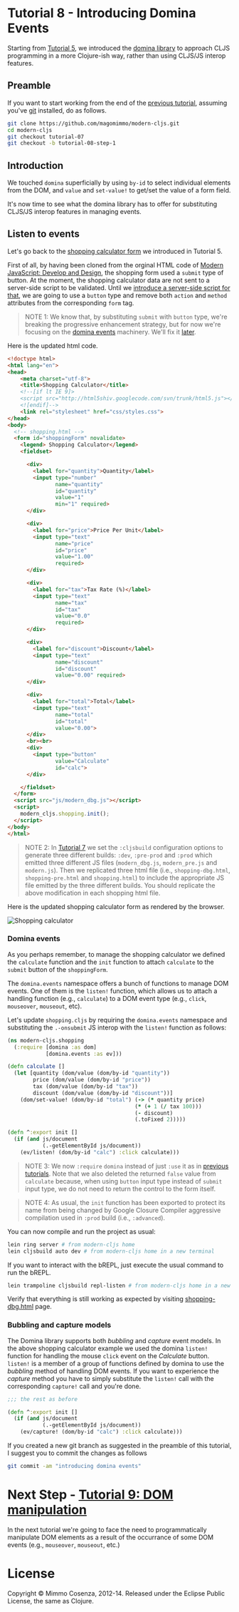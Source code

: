 # Tutorial 8 - Introducing Domina Events

Starting from [Tutorial 5][1], we introduced the [domina library][2] to
approach CLJS programming in a more Clojure-ish way, rather than
using CLJS/JS interop features.

## Preamble

If you want to start working from the end of the [previous tutorial][5],
assuming you've [git][10] installed, do as follows.

```bash
git clone https://github.com/magomimmo/modern-cljs.git
cd modern-cljs
git checkout tutorial-07
git checkout -b tutorial-08-step-1
```

## Introduction

We touched `domina` superficially by using `by-id` to select individual
elements from the DOM, and `value` and `set-value!` to get/set the value of a
form field.

It's now time to see what the domina library has to offer for substituting
CLJS/JS interop features in managing events.

## Listen to events

Let's go back to the [shopping calculator form][3] we introduced in
Tutorial 5.

First of all, by having been cloned from the orginal HTML code of
[Modern JavaScript: Develop and Design][4], the shopping form used a
`submit` type of button. At the moment, the shopping calculator data
are not sent to a server-side script to be validated. Until we
[introduce a server-side script for that][11], we are going to use a
`button` type and remove both `action` and `method` attributes from
the corresponding `form` tag.

> NOTE 1: We know that, by substituting `submit` with `button` type,
> we're breaking the progressive enhancement strategy, but for now we're
> focusing on the [domina events][2] machinery. We'll fix it [later][11].

Here is the updated html code.

```html
<!doctype html>
<html lang="en">
<head>
    <meta charset="utf-8">
    <title>Shopping Calculator</title>
    <!--[if lt IE 9]>
    <script src="http://html5shiv.googlecode.com/svn/trunk/html5.js"></script>
    <![endif]-->
    <link rel="stylesheet" href="css/styles.css">
</head>
<body>
  <!-- shopping.html -->
  <form id="shoppingForm" novalidate>
    <legend> Shopping Calculator</legend>
    <fieldset>

      <div>
        <label for="quantity">Quantity</label>
        <input type="number"
               name="quantity"
               id="quantity"
               value="1"
               min="1" required>
      </div>

      <div>
        <label for="price">Price Per Unit</label>
        <input type="text"
               name="price"
               id="price"
               value="1.00"
               required>
      </div>

      <div>
        <label for="tax">Tax Rate (%)</label>
        <input type="text"
               name="tax"
               id="tax"
               value="0.0"
               required>
      </div>

      <div>
        <label for="discount">Discount</label>
        <input type="text"
               name="discount"
               id="discount"
               value="0.00" required>
      </div>

      <div>
        <label for="total">Total</label>
        <input type="text"
               name="total"
               id="total"
               value="0.00">
      </div>
      <br><br>
      <div>
        <input type="button"
               value="Calculate"
               id="calc">
      </div>

    </fieldset>
  </form>
  <script src="js/modern_dbg.js"></script>
  <script>
    modern_cljs.shopping.init();
  </script>
</body>
</html>
```

> NOTE 2: In [Tutorial 7][5] we set the `:cljsbuild` configuration options
> to generate three different builds: `:dev`, `:pre-prod` and `:prod`
> which emitted three different JS files (`modern_dbg.js`,
> `modern_pre.js` and `modern.js`). Then we replicated three html file
> (i.e., `shopping-dbg.html`, `shopping-pre.html` and `shopping.html`)
> to include the appropriate JS file emitted by the three different
> builds.  You should replicate the above modification in each
> shopping html file.

Here is the updated shopping calculator form as rendered by the browser.

![Shopping calculator][6]

### Domina events

As you perhaps remember, to manage the shopping calculator we defined
the `calculate` function and the `init` function to attach `calculate`
to the `submit` button of the `shoppingForm`.

The `domina.events` namespace offers a bunch of functions to manage DOM
events. One of them is the `listen!` function, which allows us to
attach a handling function (e.g., `calculate`) to a DOM event type
(e.g., `click`, `mouseover`, `mouseout`, etc).

Let's update `shopping.cljs` by requiring the `domina.events`
namespace and substituting the `.-onsubmit` JS interop with the
`listen!` function as follows:

```clojure
(ns modern-cljs.shopping
  (:require [domina :as dom]
            [domina.events :as ev]))

(defn calculate []
  (let [quantity (dom/value (dom/by-id "quantity"))
        price (dom/value (dom/by-id "price"))
        tax (dom/value (dom/by-id "tax"))
        discount (dom/value (dom/by-id "discount"))]
    (dom/set-value! (dom/by-id "total") (-> (* quantity price)
                                        (* (+ 1 (/ tax 100)))
                                        (- discount)
                                        (.toFixed 2)))))

(defn ^:export init []
  (if (and js/document
           (.-getElementById js/document))
    (ev/listen! (dom/by-id "calc") :click calculate)))
```

> NOTE 3: We now `:require` `domina` instead of just `:use` it as in
> [previous tutorials][7]. Note that we also deleted the returned
> `false` value from `calculate` because, when using
> `button` input type instead of `submit` input type, we do not need to
> return the control to the form itself.

> NOTE 4: As usual, the `init` function has been exported to protect its
> name from being changed by Google Closure Compiler aggressive compilation
> used in `:prod` build (i.e., `:advanced`).

You can now compile and run the project as usual:

```bash
lein ring server # from modern-cljs home
lein cljsbuild auto dev # from modern-cljs home in a new terminal
```

If you want to interact with the bREPL, just execute the usual command to
run the bREPL.

```bash
lein trampoline cljsbuild repl-listen # from modern-cljs home in a new terminal
```

Verify that everything is still working as expected by visiting
[shopping-dbg.html][8] page.

### Bubbling and capture models

The Domina library supports both *bubbling* and *capture* event models. In
the above shopping calculator example we used the domina `listen!`
function for handling the mouse `click` event on the *Calculate*
button. `listen!` is a member of a group of functions defined by domina
to use the *bubbling* method of handling DOM events. If you want to
experience the *capture* method you have to simply substitute the `listen!`
call with the corresponding `capture!` call and you're done.

```clojure
;;; the rest as before

(defn ^:export init []
  (if (and js/document
           (.-getElementById js/document))
    (ev/capture! (dom/by-id "calc") :click calculate)))
```

If you created a new git branch as suggested in the preamble of this
tutorial, I suggest you to commit the changes as follows

```bash
git commit -am "introducing domina events"
```

# Next Step - [Tutorial 9: DOM manipulation][9]

In the next tutorial we're going to face the need to programmatically
manipulate DOM elements as a result of the occurrance of some DOM
events (e.g., `mouseover`, `mouseout`, etc.)

# License

Copyright © Mimmo Cosenza, 2012-14. Released under the Eclipse Public
License, the same as Clojure.

[1]: https://github.com/magomimmo/modern-cljs/blob/master/doc/first-edition/tutorial-05.md
[2]: https://github.com/levand/domina
[3]: https://github.com/magomimmo/modern-cljs/blob/master/doc/first-edition/tutorial-05.md#shopping-calculator-sample
[4]: http://www.larryullman.com/books/modern-javascript-develop-and-design/
[5]: https://github.com/magomimmo/modern-cljs/blob/master/doc/first-edition/tutorial-07.md
[6]: https://raw.github.com/magomimmo/modern-cljs/master/doc/images/shopping-reviewed.png
[7]: https://github.com/magomimmo/modern-cljs/blob/master/doc/first-edition/tutorial-05.md#modify-validate-form
[8]: http://localhost:3000/shopping-dbg.html
[9]: https://github.com/magomimmo/modern-cljs/blob/master/doc/first-edition/tutorial-09.md
[10]: https://help.github.com/articles/set-up-git
[11]: https://github.com/magomimmo/modern-cljs/blob/master/doc/first-edition/tutorial-17.md
